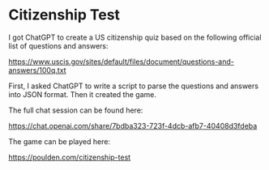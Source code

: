 # Citizenship Test

I got ChatGPT to create a US citizenship quiz based on the following official
list of questions and answers:

https://www.uscis.gov/sites/default/files/document/questions-and-answers/100q.txt

First, I asked ChatGPT to write a script to parse the questions and answers into
JSON format. Then it created the game.

The full chat session can be found here:

https://chat.openai.com/share/7bdba323-723f-4dcb-afb7-40408d3fdeba

The game can be played here:

https://poulden.com/citizenship-test
